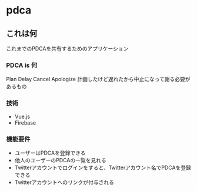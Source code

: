 # pdca

## これは何
これまでのPDCAを共有するためのアプリケーション

### PDCA is 何
Plan Delay Cancel Apologize
計画したけど遅れたから中止になって謝る必要があるもの

### 技術
- Vue.js
- Firebase

### 機能要件
- ユーザーはPDCAを登録できる
- 他人のユーザーのPDCAの一覧を見れる
- Twitterアカウントでログインをすると、Twitterアカウント名でPDCAを登録できる
- Twitterアカウントへのリンクが付与される
